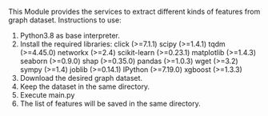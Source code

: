 This Module provides the services to extract different kinds of features from graph dataset.
Instructions to use:
1. Python3.8 as base interpreter.
2. Install the required libraries:
click (>=7.1.1)
scipy (>=1.4.1)
tqdm (>=4.45.0) 
networkx (>=2.4)
scikit-learn (>=0.23.1) 
matplotlib (>=1.4.3) 
seaborn (>=0.9.0) 
shap (>=0.35.0) 
pandas (>=1.0.3) 
wget (>=3.2) 
sympy (>=1.4) 
joblib (>=0.14.1) 
IPython (>=7.19.0) 
xgboost (>=1.3.3)
3. Download the desired graph dataset.
4. Keep the dataset in the same directory.
5. Execute main.py
6. The list of features will be saved in the same directory.
